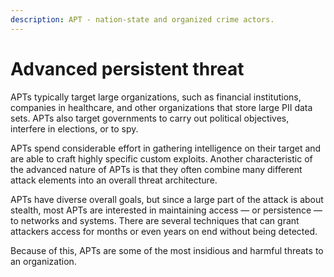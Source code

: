 ```yaml
---
description: APT - nation-state and organized crime actors.
---
```


# Advanced persistent threat

APTs typically target large organizations, such as financial institutions, companies in healthcare, and other organizations that store large PII data sets. APTs also target governments to carry out political objectives, interfere in elections, or to spy.&#x20;

APTs spend considerable effort in gathering intelligence on their target and are able to craft highly specific custom exploits. Another characteristic of the advanced nature of APTs is that they often combine many different attack elements into an overall threat architecture.&#x20;

APTs have diverse overall goals, but since a large part of the attack is about stealth, most APTs are interested in maintaining access — or persistence — to networks and systems. There are several techniques that can grant attackers access for months or even years on end without being detected.&#x20;

Because of this, APTs are some of the most insidious and harmful threats to an organization.
